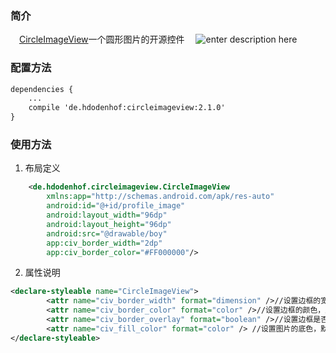 ### 简介
　[CircleImageView][1]一个圆形图片的开源控件
　![enter description here][2]

### 配置方法

``` xml
dependencies {  
    ...
    compile 'de.hdodenhof:circleimageview:2.1.0'  
} 
```

### 使用方法

 1. 布局定义
 
``` xml
    <de.hdodenhof.circleimageview.CircleImageView
        xmlns:app="http://schemas.android.com/apk/res-auto"
        android:id="@+id/profile_image"
        android:layout_width="96dp"
        android:layout_height="96dp"
        android:src="@drawable/boy"
        app:civ_border_width="2dp"
        app:civ_border_color="#FF000000"/>
```


 2. 属性说明
 

``` xml
<declare-styleable name="CircleImageView">  
        <attr name="civ_border_width" format="dimension" />//设置边框的宽度，默认为0，即无边框
        <attr name="civ_border_color" format="color" />//设置边框的颜色，默认为黑色
        <attr name="civ_border_overlay" format="boolean" />//设置边框是否覆盖在图片上，默认为false，即边框在图片外圈
        <attr name="civ_fill_color" format="color" /> //设置图片的底色，默认透明 
</declare-styleable> 
```


  [1]: https://github.com/hdodenhof/CircleImageView
  [2]: https://camo.githubusercontent.com/e17a2a83e3e205a822d27172cb3736d4f441344d/68747470733a2f2f7261772e6769746875622e636f6d2f68646f64656e686f662f436972636c65496d616765566965772f6d61737465722f73637265656e73686f742e706e67
